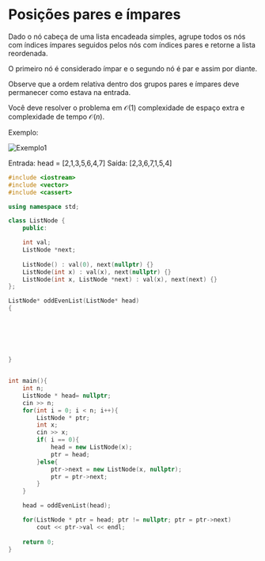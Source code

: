 # Posições pares e ímpares

Dado o nó cabeça de uma lista encadeada simples, agrupe todos os nós com índices ímpares seguidos pelos nós com índices pares e retorne a lista reordenada.

O primeiro nó é considerado ímpar e o segundo nó é par e assim por diante.

Observe que a ordem relativa dentro dos grupos pares e ímpares deve permanecer como estava na entrada.

Você deve resolver o problema em $\mathcal{O} (1)$ complexidade de espaço extra e complexidade de tempo $\mathcal{O}(n)$.

Exemplo:

![Exemplo1](https://assets.leetcode.com/uploads/2021/03/10/oddeven2-linked-list.jpg)

Entrada:  head = [2,1,3,5,6,4,7]
Saída: [2,3,6,7,1,5,4]


```C++
#include <iostream>
#include <vector>
#include <cassert>

using namespace std;

class ListNode {
    public:

    int val;
    ListNode *next;
    
    ListNode() : val(0), next(nullptr) {}
    ListNode(int x) : val(x), next(nullptr) {}
    ListNode(int x, ListNode *next) : val(x), next(next) {} 
};

ListNode* oddEvenList(ListNode* head) 
{
    
        
        
        
        
        
}


int main(){
    int n;
    ListNode * head= nullptr;
    cin >> n;
    for(int i = 0; i < n; i++){
        ListNode * ptr;
        int x;
        cin >> x;
        if( i == 0){
            head = new ListNode(x);
            ptr = head;
        }else{
            ptr->next = new ListNode(x, nullptr);
            ptr = ptr->next;
        }
    }

    head = oddEvenList(head);

    for(ListNode * ptr = head; ptr != nullptr; ptr = ptr->next)
        cout << ptr->val << endl;
    
    return 0;    
}
```


